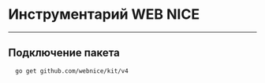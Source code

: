 # Инструментарий WEB NICE
---

## Подключение пакета

```bash
  go get github.com/webnice/kit/v4
```
